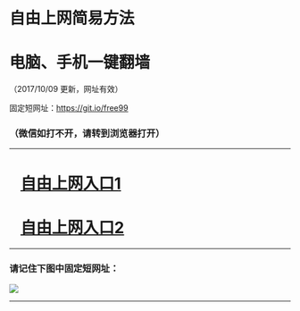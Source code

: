 ﻿# 自由上网简易方法

# 电脑、手机一键翻墙

（2017/10/09 更新，网址有效）

固定短网址：https://git.io/free99

### （微信如打不开，请转到浏览器打开）


***





# &nbsp;&nbsp; <a href="http://ft2569222491.fwq-tz-1001.info/fwqtz01.html?t=10090012110 " target="_blank">自由上网入口1</a>
# &nbsp;&nbsp; <a href="http://ft1142712439.fwq-tz-1002.info/fwqtz02.html?t=100900116582 " target="_blank">自由上网入口2</a>
***

### 请记住下图中固定短网址：

<img src="https://s3-us-west-2.amazonaws.com/fwq-1001/yjfq-20170905okok.png" /> 


***

